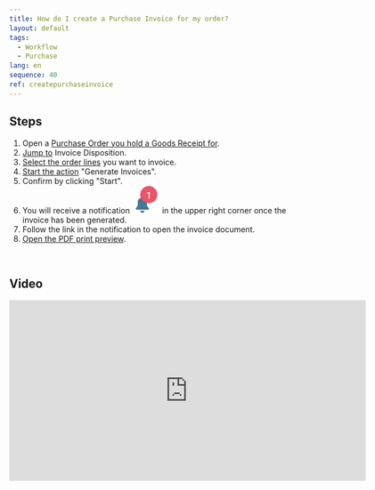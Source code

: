 ```yaml
---
title: How do I create a Purchase Invoice for my order?
layout: default
tags:
  - Workflow
  - Purchase
lang: en
sequence: 40
ref: createpurchaseinvoice
---
```


## Steps

1. Open a [Purchase Order you hold a Goods Receipt for](CreateGoodsReceipt).
1. [Jump to](JumptoviaSidebar) Invoice Disposition.
1. [Select the order lines](RecordSelection) you want to invoice.
1. [Start the action](StartAction) "Generate Invoices".
1. Confirm by clicking "Start".
1. You will receive a notification ![](assets/NotificationBell_WebUI.png) in the upper right corner once the invoice has been generated.
1. Follow the link in the notification to open the invoice document.
1. [Open the PDF print preview](PrintPreview).
<br>

## Video

<iframe src="https://player.vimeo.com/video/207000167" width="640" height="325" frameborder="0" webkitallowfullscreen mozallowfullscreen allowfullscreen></iframe>
